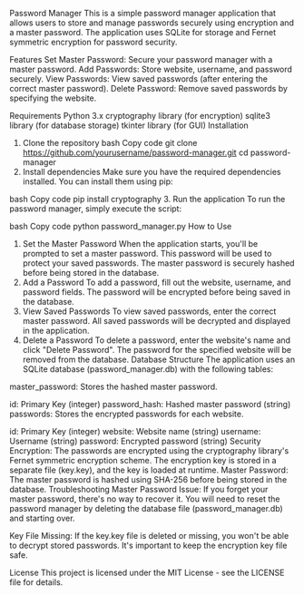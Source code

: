 Password Manager
This is a simple password manager application that allows users to store and manage passwords securely using encryption and a master password. The application uses SQLite for storage and Fernet symmetric encryption for password security.

Features
Set Master Password: Secure your password manager with a master password.
Add Passwords: Store website, username, and password securely.
View Passwords: View saved passwords (after entering the correct master password).
Delete Password: Remove saved passwords by specifying the website.

Requirements
Python 3.x
cryptography library (for encryption)
sqlite3 library (for database storage)
tkinter library (for GUI)
Installation
1. Clone the repository
bash
Copy code
git clone https://github.com/yourusername/password-manager.git
cd password-manager
2. Install dependencies
Make sure you have the required dependencies installed. You can install them using pip:

bash
Copy code
pip install cryptography
3. Run the application
To run the password manager, simply execute the script:

bash
Copy code
python password_manager.py
How to Use
1. Set the Master Password
When the application starts, you'll be prompted to set a master password. This password will be used to protect your saved passwords.
The master password is securely hashed before being stored in the database.
2. Add a Password
To add a password, fill out the website, username, and password fields.
The password will be encrypted before being saved in the database.
3. View Saved Passwords
To view saved passwords, enter the correct master password.
All saved passwords will be decrypted and displayed in the application.
4. Delete a Password
To delete a password, enter the website's name and click "Delete Password".
The password for the specified website will be removed from the database.
Database Structure
The application uses an SQLite database (password_manager.db) with the following tables:

master_password: Stores the hashed master password.

id: Primary Key (integer)
password_hash: Hashed master password (string)
passwords: Stores the encrypted passwords for each website.

id: Primary Key (integer)
website: Website name (string)
username: Username (string)
password: Encrypted password (string)
Security
Encryption: The passwords are encrypted using the cryptography library's Fernet symmetric encryption scheme. The encryption key is stored in a separate file (key.key), and the key is loaded at runtime.
Master Password: The master password is hashed using SHA-256 before being stored in the database.
Troubleshooting
Master Password Issue: If you forget your master password, there's no way to recover it. You will need to reset the password manager by deleting the database file (password_manager.db) and starting over.

Key File Missing: If the key.key file is deleted or missing, you won't be able to decrypt stored passwords. It's important to keep the encryption key file safe.

License
This project is licensed under the MIT License - see the LICENSE file for details.
